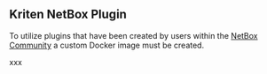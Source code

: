 ## Kriten NetBox Plugin

To utilize plugins that have been created by users within the [NetBox Community](https://github.com/netbox-community/netbox/wiki/Plugins) a custom Docker image must be created. 

xxx